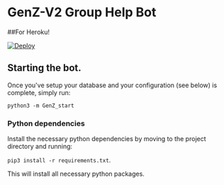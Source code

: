 # GenZ-V2 Group Help Bot


##For Heroku!

[![Deploy](https://www.herokucdn.com/deploy/button.svg)](https://heroku.com/deploy?template=https://github.com/CodePoltergeist-Dev/GenZV2-group-help-bot)

## Starting the bot.

Once you've setup your database and your configuration (see below) is complete, simply run:

`python3 -m GenZ_start`



### Python dependencies

Install the necessary python dependencies by moving to the project directory and running:

`pip3 install -r requirements.txt`.

This will install all necessary python packages.

